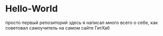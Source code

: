 # Hello-World
просто первый репозиторий
здесь я написал много всего о себе, как советовал самоучитель на самом сайте ГитХаб
